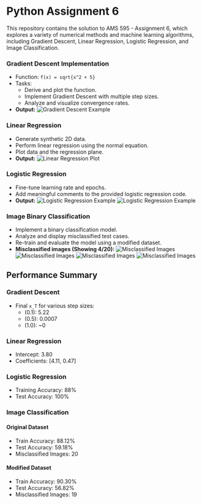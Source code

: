 # Python Assignment 6

This repository contains the solution to AMS 595 - Assignment 6, which explores a variety of numerical methods and machine learning algorithms, including Gradient Descent, Linear Regression, Logistic Regression, and Image Classification.

<!-- ## Objectives

The assignment is structured to:

1. Enhance problem-solving skills using Python.
2. Implement and optimize machine learning algorithms.
3. Visualize results for better understanding and interpretation.
4. Familiarize with using Jupyter Notebooks for clear documentation and reproducibility.

## Project Tasks

### 1. Good Presentation of Code and Outputs (10 pts)
- Ensure well-commented code.
- Add titles, legends, and axis labels for plots.
- Divide code into logical blocks for better readability. -->

### Gradient Descent Implementation
- Function: `f(x) = sqrt{x^2 + 5}`
- Tasks:
  - Derive and plot the function.
  - Implement Gradient Descent with multiple step sizes.
  - Analyze and visualize convergence rates.
- **Output:**
  ![Gradient Descent Example](results/linear_regression_gradientDescent.png)

### Linear Regression
- Generate synthetic 2D data.
- Perform linear regression using the normal equation.
- Plot data and the regression plane.
- **Output:**
  ![Linear Regression Plot](results/linear_regression_plane.png)

### Logistic Regression
- Fine-tune learning rate and epochs.
- Add meaningful comments to the provided logistic regression code.
- **Output:**
  ![Logistic Regression Example](results/logistic_boundary_train.png)
  ![Logistic Regression Example](results/logistic_boundary_train.png)

### Image Binary Classification
- Implement a binary classification model.
- Analyze and display misclassified test cases.
- Re-train and evaluate the model using a modified dataset.
- **Misclassified images (Showing 4/20):**
  ![Misclassified Images](results/image0.png)
  ![Misclassified Images](results/image1.png)
  ![Misclassified Images](results/image2.png)
  ![Misclassified Images](results/image3.png)

## Performance Summary

### Gradient Descent
- Final `x_T` for various step sizes:
  - \(0.1\): 5.22
  - \(0.5\): 0.0007
  - \(1.0\): ~0

### Linear Regression
- Intercept: 3.80
- Coefficients: [4.11, 0.47]

### Logistic Regression
- Training Accuracy: 88%
- Test Accuracy: 100%

### Image Classification
#### Original Dataset
- Train Accuracy: 88.12%
- Test Accuracy: 59.18%
- Misclassified Images: 20

#### Modified Dataset
- Train Accuracy: 90.30%
- Test Accuracy: 56.82%
- Misclassified Images: 19